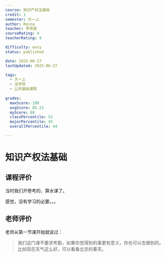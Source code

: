 ```yaml
---
course: 知识产权法基础
credit: 1
semester: 大一上
author: Reina
teacher: 李贤森
courseRating: 4
teacherRating: 9  

difficulty: easy
status: published

date: 2025-06-27
lastUpdated: 2025-06-27

tags: 
  - 大一上
  - 法学院
  - 公共基础课程
  
grades:
  maxScore: 100
  avgScore: 85.23
  myScore: 88
  classPercentile: 52
  majorPercentile: 45
  overallPercentile: 44

---
```



# 知识产权法基础

## 课程评价

当时我们开卷考的，算水课了。

感觉，没有学习的必要。。。

## 老师评价

老师从第一节课开始就说过：

> 我们这门课不要求考勤，如果你觉得别的事更有意义，你也可以去做别的。
> 比如现在天气这么好，可以看看北京的春天。

